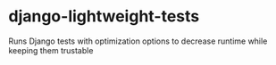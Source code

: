 # django-lightweight-tests
Runs Django tests with optimization options to decrease runtime while keeping them trustable
